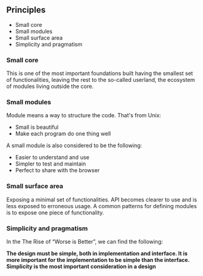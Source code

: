 ## Principles

- Small core
- Small modules
- Small surface area
- Simplicity and pragmatism

### Small core

This is one of the most important foundations built having the smallest set of functionalities, leaving the rest to the so-called userland, the ecosystem of modules living outside the core.

### Small modules

Module means a way to structure the code. That's from Unix:

- Small is beautiful
- Make each program do one thing well

A small module is also considered to be the following:

- Easier to understand and use
- Simpler to test and maintain
- Perfect to share with the browser

### Small surface area

Exposing a minimal set of functionalities. API becomes clearer to use and is less exposed to erroneous usage. A common patterns for defining modules is to expose one piece of functionality.

### Simplicity and pragmatism

In the The Rise of “Worse is Better”, we can find the following:

**The design must be simple, both in implementation and interface. It is more important for the implementation to be simple than the interface. Simplicity is the most important consideration in a design**
